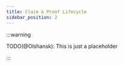 ```yaml
---
title: Claim & Proof Lifecycle
sidebar_position: 2
---
```


:::warning

TODO(@Olshansk): This is just a placeholder

:::